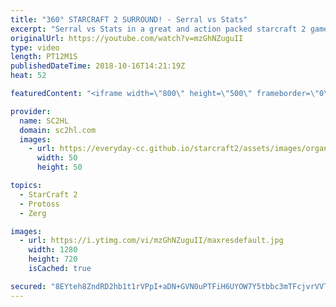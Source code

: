 ```yaml
---
title: "360° STARCRAFT 2 SURROUND! - Serral vs Stats"
excerpt: "Serral vs Stats in a great and action packed starcraft 2 game, both going for lategame.  ► http://bit.ly/SC2HLsubscribe - SUBSCRIBE to SC2HL!  ► Full vod: https://www.twitch.tv/videos/293320065?t=5h1m42s   Thank you for watching our videos! Subscribe for more StarCraft 2: Legacy of the void highlights."
originalUrl: https://youtube.com/watch?v=mzGhNZuguII
type: video
length: PT12M1S
publishedDateTime: 2018-10-16T14:21:19Z
heat: 52

featuredContent: "<iframe width=\"800\" height=\"500\" frameborder=\"0\" src=\"https://www.youtube.com/embed/mzGhNZuguII\" allow=\"accelerometer; autoplay; encrypted-media; gyroscope; picture-in-picture\" allowfullscreen></iframe>"

provider:
  name: SC2HL
  domain: sc2hl.com
  images:
    - url: https://everyday-cc.github.io/starcraft2/assets/images/organizations/sc2hl.com-50x50.jpg
      width: 50
      height: 50

topics:
  - StarCraft 2
  - Protoss
  - Zerg

images:
  - url: https://i.ytimg.com/vi/mzGhNZuguII/maxresdefault.jpg
    width: 1280
    height: 720
    isCached: true

secured: "8EYteh8ZndRD2hb1t1rVPpI+aDN+GVN0uPTFiH6UYOW7Y5tbbc3mTFcjvrVVTQeRiP+wi+EGs6iv2jKPiUcyTWLRgb5+DWzIMb0rJWFt4kebvaHWm9vtuaiZVOlSP86UM3tA3WLm/m2zSzkh4ONRV+F68Rl4nVJ7K2ga4QHKWV9RJGDv6UlZjeqYkRXSHKDHoT0Msk2oovGQ80FJRjLDyo9zYla9ki9FsRHsethwecHoqA2piH+pC5XpT7m4VQydgkjmKE8naeb5Xw7IrM4LiHyFGaBb6ST3b41TpgU/G9bJXns3n/cJ2E5ExwJUwZe+Vxd1itxBmAgDN41Oc4ETiN/QJ8MKwbV7iQjjTr+mbrjItCi5lTqn7Du80vRzVvN2i98Sg+jM00aO8WkNPHIdFfQlbWZ6L8p5ekQ9VdoVBHNuCbnM5DywOeLYDkU8i/DP;sNNLZMYYbRnsfWyWWUgBSA=="
---
```


